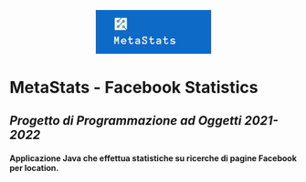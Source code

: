 <p align="center">
<img src="logo2.png" width="40%" height="40%">

# MetaStats - Facebook Statistics
## _Progetto di Programmazione ad Oggetti 2021-2022_
#### Applicazione Java che effettua statistiche su ricerche di pagine Facebook per location.
</p>
